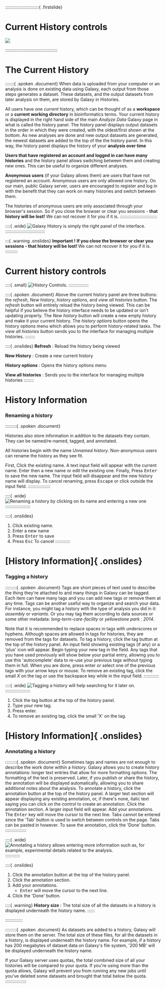 
:::::::::::::::::::::::::::{ .firstslide}
# Current History controls

![](src/Images/galaxy_logos_all.png)


::::::::::::::::::::::::::::::::::::::::::





# The Current History

:::::::{ .spoken .document}
When data is uploaded from your computer or an analysis is done on existing data using Galaxy, each output from those steps generates a dataset. These datasets, and the output datasets from later analysis on them, are stored by Galaxy in Histories.

All users have one <i>current</i> history, which can be thought of as a <b>workspace </b> or a <b>current working directory</b> in bioinformatics terms. Your current history is displayed in the right hand side of the main <i>Analyze Data</i> Galaxy page in what is called the history panel.
The history panel displays output datasets in the order in which they were created, with the oldest/first shown at the bottom. As new analyses are done and new output datasets are generated, the newest datasets are added to the top of the the history panel. In this way, the history panel displays the history of your <b>analysis over time</b>

<b>Users that have registered an account and logged in can have many histories</b> and the history panel allows switching between them and creating new ones. This can be useful to organize different analyses.

<b>Anonymous users</b> (if your Galaxy allows them) are users that have not registered an account. Anonymous users are only allowed one history. On our main, public Galaxy server, users are encouraged to register and log in with the benefit that they can work on many histories and switch between them.

The histories of anonymous users are only associated through your browser's session. So if you close the browser or clear you sessions - <b>that history will be lost!</b> We can not recover it for you if it is.
::::::::::::::::::::::::::::::


::::{ .wide}
![Galaxy History is simply the right panel of the interface.](src/Images/history.png "Galaxy History is simply the right panel of the interface")
::::::::::::::::::::::::::::::::


:::{ .warning .onslides}
<b>Important !</b> <b>If you close the browser or clear you sessions - that history will be lost! </b> We can not recover it for you if it is.
::::::::::


# Current history controls

::::{ .small}
![History Controls.](src/Images/current-history-buttons.png "History Controls")
::::::::::::::::

::::{ .spoken .document}
Above the current history panel are three buttons: the <i>refresh</i>, <i>New history</i>, <i>history options</i>, and <i>view all histories</i> button.
The <i>refresh</i> button will entirely reload the history being viewed. This can be helpful if you believe the history interface needs to be updated or isn't updating properly.
The <i>New history</i> button will create a new empty history and make it your current history.
The <i>history options</i> button opens the history options menu which allows you to perform history-related tasks.
The <i>view all histories</i> button sends you to the interface for managing multiple histories.
::::::::

::::{ .onslides}
**Refresh** : Reload the history being viewed

**New History** : Create a new current history

**History options** : Opens the history options menu

**View all histories** : Sends you to the interface for managing multiple histories
::::::::


# History Information

### Renaming a history

:::::::::{ .spoken .document}

Histories also store information in addition to the datasets they contain. They can be named/re-named, tagged, and annotated.

All histories begin with the name <i>Unnamed history</i>. Non-anonymous users can rename the history as they see fit.

First, Click the existing name. A text input field will appear with the current name. Enter then a new name or edit the existing one. Finally, Press <kbd>Enter</kbd> to save the new name. The input field will disappear and the new history name will display. To cancel renaming, press <kbd>Escape</kbd> or click outside the input field.
::::::::::::::::::


::::{ .wide}
![Renaming a history by clicking on its name and entering a new one](src/Images/renaming.png "Renaming a history by clicking on its name and entering a new one")
::::::::::::::::::::

::::{ .onslides}
1. Click existing name.
2. Enter a new name
3. Press <kbd>Enter</kbd> to save
4. Press <kbd>Esc</kbd> To cancel
::::::::::::

# [History Information]{ .onslides}

### Tagging a history

:::::::::{ .spoken .document}
Tags are short pieces of text used to describe the thing they're attached to and many things in Galaxy can be tagged.
Each item can have many tags and you can add new tags or remove them at any time. Tags can be another useful way to organize and search your data. For instance, you might tag a history with the type of analysis you did in it: <i>assembly</i> or <i>variants</i>. Or you may tag them according to data sources or some other metadata: <i>long-term-care-facility</i> or <i>yellowstone park : 2014</i>.

Note that it is recommended to replace spaces in tags with underscores or hyphens. Although spaces are allowed in tags for histories, they are removed from the tags for datasets. To tag a history, click the tag button at the top of the history panel. An input field showing existing tags (if any) or a 'plus' icon will appear. Begin typing your new tag in the field. Any tags that you have used previously will show below your partial entry, allowing you to use this 'autocomplete' data to re-use your previous tags without typing them in full. When you are done, press enter or select one of the previous tags with your arrow keys or mouse. To remove an existing tag, click the small <i>X</i> on the tag or use the backspace key while in the input field.
::::::::::::

::::{ .wide}
![Tagging a history will help searching for it later on.](src/Images/tags.png "Tagging a history will help searching for it later on.")
::::::::::::::::::::

1. Click the tag button at the top of the history panel.
2. Type your new tag.
3. Press enter.
4. To remove an existing tag, click the small 'X' on the tag.

# [History Information]{ .onslides}

### Annotating a history

:::::::::{ .spoken .document}
Sometimes tags and names are not enough to describe the work done within a history. Galaxy allows you to create history annotations: longer text entries that allow for more formatting options. The formatting of the text is preserved. Later, if you publish or share the history, the annotation will be displayed automatically, allowing you to share additional notes about the analysis.
To annotate a history, click the annotation button at the top of the history panel. A larger text section will appear displaying any existing annotation, or, if there's none, italic text saying you can click on the control to create an annotation. Click the annotation section. A larger input field will appear. Add your annotations. The <kbd>Enter</kbd> key will move the cursor to the next line. Tabs cannot be entered since the 'Tab' button is used to switch between controls on the page. Tabs can be pasted in however. To save the annotation, click the 'Done' button.
:::::::::::::::::

::::{ .wide}
![Annotating a history allows entering more information such as, for example, experimental details related to the analysis.](src/Images/annotations.png "Annotating a history allows entering more information such as, for example, experimental details related to the analysis")
::::::::::::

::::{ .onslides}
1. Click the annotation button at the top of the history panel.
2. Click the annotation section.
3. Add your annotations.
   - <kbd>Enter</kbd> will move the cursor to the next line.
4. Click the 'Done' button.


::::{ .warning}
<b>History size</b> : The total size of all the datasets in a history is displayed underneath the history name.
::::::

::::::::::::::

:::::::::{ .spoken .document}
As datasets are added to a history, Galaxy will store them on the server. The total size of these files, for all the datasets in a history, is displayed underneath the history name. For example, if a history has 200 megabytes of dataset data on Galaxy's file system, '200 MB' will be displayed underneath the history name.

If your Galaxy server uses quotas, the total combined size of all your histories will be compared to your quota. If you're using more than the quota allows, Galaxy will prevent you from running any new jobs until you've deleted some datasets and brought that total below the quota.
:::::::::::::::::
